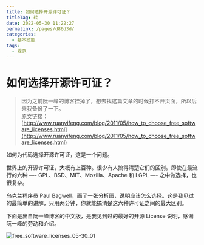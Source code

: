 ```yaml
---
title: 如何选择开源许可证？
titleTag: 转
date: 2022-05-30 11:22:27
permalink: /pages/d86d3d/
categories:
  - 基本技能
tags:
  - 规范
---
```


# 如何选择开源许可证？

> 因为之前阮一峰的博客挂掉了，想去找这篇文章的时候打不开页面，所以后来我备份了一下。  
> 原文链接：[http://www.ruanyifeng.com/blog/2011/05/how_to_choose_free_software_licenses.html](http://www.ruanyifeng.com/blog/2011/05/how_to_choose_free_software_licenses.html)

如何为代码选择开源许可证，这是一个问题。

世界上的开源许可证，大概有上百种。很少有人搞得清楚它们的区别。即使在最流行的六种 —- GPL、BSD、MIT、Mozilla、Apache 和 LGPL —- 之中做选择，也很复杂。

乌克兰程序员 Paul Bagwell，画了一张分析图，说明应该怎么选择。这是我见过的最简单的讲解，只用两分钟，你就能搞清楚这六种许可证之间的最大区别。

下面是出自阮一峰博客的中文版，是我见到过的最好的开源 License 说明，感谢阮一峰的劳动和介绍。

![free_software_licenses_05-30_01](https://cdn.staticaly.com/gh/oliver556/image-hosting@master/20220530/free_software_licenses_05-30_01.39welpzyzgq0.webp)
